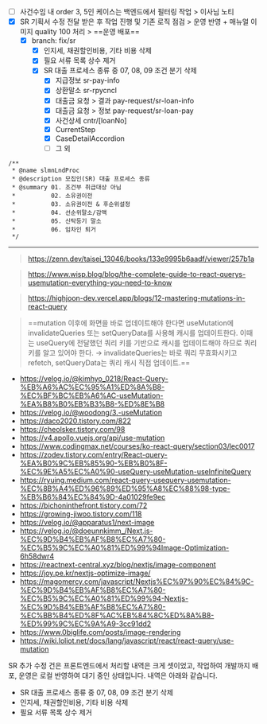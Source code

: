 - [ ] 사건수임 내 order 3, 5인 케이스는 백엔드에서 필터링 작업 > 이사님 노티
- [x] SR 기획서 수정 전달 받은 후 작업 진행 및 기존 로직 점검 > 운영 반영 + 매뉴얼 이미지 quality 100 처리 > ==운영 배포==
	- [x] branch: fix/sr
		- [x] 인지세, 채권할인비용, 기타 비용 삭제
		- [x] 필요 서류 목록 상수 제거
		- [x] SR 대출 프로세스 종류 중 07, 08, 09 조건 분기 삭제
			- [x] 지급정보 sr-pay-info
			- [x] 상환말소 sr-rpycncl
			- [x] 대출금 요청 > 결과 pay-request/sr-loan-info
			- [x] 대출금 요청 > 정보 pay-request/sr-loan-pay
			- [x] 사건상세 cntr/[loanNo]
			- [x] CurrentStep
			- [x] CaseDetailAccordion
			- [ ] 그 외
```tsx
/**  
 * @name slmnLndProc  
 * @description 모집인(SR) 대출 프로세스 종류  
 * @summary 01. 조건부 취급대상 아님  
 *          02. 소유권이전  
 *          03. 소유권이전 & 후순위설정  
 *          04. 선순위말소/감액  
 *          05. 신탁등기 말소  
 *          06. 임차인 퇴거  
 */
```

***
> https://zenn.dev/taisei_13046/books/133e9995b6aadf/viewer/257b1a

> https://www.wisp.blog/blog/the-complete-guide-to-react-querys-usemutation-everything-you-need-to-know

> https://highjoon-dev.vercel.app/blogs/12-mastering-mutations-in-react-query

> ==mutation 이후에 화면을 바로 업데이트해야 한다면 useMutation에 invalidateQueries 또는 setQueryData를 사용해 캐시를 업데이트한다. 이때는 useQuery에 전달했던 쿼리 키를 기반으로 캐시를 업데이트해야 하므로 쿼리 키를 알고 있어야 한다. → invalidateQueries는 바로 쿼리 무효화시키고 refetch, setQueryData는 쿼리 캐시 직접 업데이트.==

- https://velog.io/@kimhyo_0218/React-Query-%EB%A6%AC%EC%95%A1%ED%8A%B8-%EC%BF%BC%EB%A6%AC-useMutation-%EA%B8%B0%EB%B3%B8-%ED%8E%B8
- https://velog.io/@woodong/3.-useMutation
- https://daco2020.tistory.com/822
- https://cheolsker.tistory.com/98
- https://v4.apollo.vuejs.org/api/use-mutation
- https://www.codingmax.net/courses/ko-react-query/section03/lec0017
- https://zodev.tistory.com/entry/React-query-%EA%B0%9C%EB%85%90-%EB%B0%8F-%EC%9E%A5%EC%A0%90-useQuery-useMutation-useInfiniteQuery
- https://ryuing.medium.com/react-query-usequery-usemutation-%EC%8B%A4%ED%96%89%ED%95%A8%EC%88%98-type-%EB%B6%84%EC%84%9D-4a01029fe9ec
- https://bichoninthefront.tistory.com/72
- https://growing-jiwoo.tistory.com/118
- https://velog.io/@apparatus1/next-image
- https://velog.io/@doeunnkimm_/Next.js-%EC%9D%B4%EB%AF%B8%EC%A7%80-%EC%B5%9C%EC%A0%81%ED%99%94Image-Optimization-6h58dwr4
- https://reactnext-central.xyz/blog/nextjs/image-component
- https://joy.pe.kr/nextjs-optimize-image/
- https://magomercy.com/javascript/Nextjs%EC%97%90%EC%84%9C-%EC%9D%B4%EB%AF%B8%EC%A7%80-%EC%B5%9C%EC%A0%81%ED%99%94-Nextjs-%EC%9D%B4%EB%AF%B8%EC%A7%80-%EC%BB%B4%ED%8F%AC%EB%84%8C%ED%8A%B8-%ED%99%9C%EC%9A%A9-3cc91dd2
- https://www.0biglife.com/posts/image-rendering
- https://wiki.loliot.net/docs/lang/javascript/react/react-query/use-mutation

SR 추가 수정 건은 프론트엔드에서 처리할 내역은 크게 셋이었고, 작업하여 개발까지 배포, 운영은 로컬 반영하여 대기 중인 상태입니다. 내역은 아래와 같습니다.
- SR 대출 프로세스 종류 중 07, 08, 09 조건 분기 삭제
- 인지세, 채권할인비용, 기타 비용 삭제
- 필요 서류 목록 상수 제거